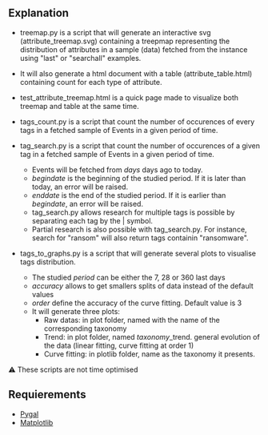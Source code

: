## Explanation

* treemap.py is a script that will generate an interactive svg (attribute\_treemap.svg) containing a treepmap representing the distribution of attributes in a sample (data) fetched from the instance using "last" or "searchall" examples.
* It will also generate a html document with a table (attribute\_table.html) containing count for each type of attribute.
* test\_attribute\_treemap.html is a quick page made to visualize both treemap and table at the same time.

* tags\_count.py is a script that count the number of occurences of every tags in a fetched sample of Events in a given period of time.
* tag\_search.py is a script that count the number of occurences of a given tag  in a fetched sample of Events in a given period of time.
    * Events will be fetched from _days_ days ago to today.
    * _begindate_ is the beginning of the studied period. If it is later than today, an error will be raised.
    * _enddate_ is the end of the studied period. If it is earlier than _begindate_, an error will be raised.
    * tag\_search.py allows research for multiple tags is possible by separating each tag by the | symbol.
    * Partial research is also possible with tag\_search.py. For instance, search for "ransom" will also return tags containin "ransomware".

* tags\_to\_graphs.py is a script that will generate several plots to visualise tags distribution.
    * The studied _period_ can be either the 7, 28 or 360 last days
    * _accuracy_ allows to get smallers splits of data instead of the default values
    * _order_ define the accuracy of the curve fitting. Default value is 3
    * It will generate three plots:
        * Raw datas: in plot folder, named with the name of the corresponding taxonomy
        * Trend: in plot folder, named _taxonomy_\_trend. general evolution of the data (linear fitting, curve fitting at order 1)
        * Curve fitting: in plotlib folder, name as the taxonomy it presents.


:warning: These scripts are not time optimised

## Requierements

* [Pygal](https://github.com/Kozea/pygal/)
* [Matplotlib](https://github.com/matplotlib/matplotlib)
